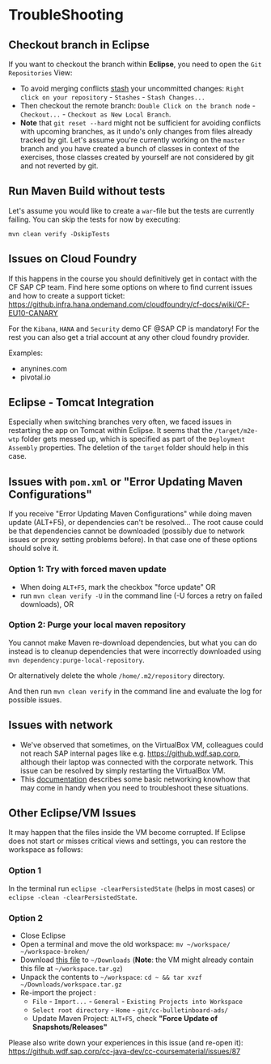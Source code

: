 # TroubleShooting

## Checkout branch in Eclipse
If you want to checkout the branch within **Eclipse**, you need to open the `Git Repositories` View:
-	To avoid merging conflicts [stash](https://git-scm.com/docs/git-stash) your uncommitted changes: `Right click on your repository` - `Stashes` - `Stash Changes...`
-	Then checkout the remote branch: `Double Click on the branch node` - `Checkout...` - `Checkout as New Local Branch`.
- **Note** that `git reset --hard` might not be sufficient for avoiding conflicts with upcoming branches, as it undo's only changes from files already tracked by git. Let's assume you're currently working on the `master` branch and you have created a bunch of classes in context of the exercises, those classes created by yourself are not considered by git and not reverted by git.

## Run Maven Build without tests
Let's assume you would like to create a `war`-file but the tests are currently failing. You can skip the tests for now by executing:
```
mvn clean verify -DskipTests
```

## Issues on Cloud Foundry
If this happens in the course you should definitively get in contact with the CF SAP CP team. 
Find here some options on where to find current issues and how to create a support ticket:
https://github.infra.hana.ondemand.com/cloudfoundry/cf-docs/wiki/CF-EU10-CANARY 

For the `Kibana`, `HANA` and `Security` demo CF @SAP CP is mandatory! For the rest you can also get a trial account at any other cloud foundry provider.

Examples:
- anynines.com
- pivotal.io

## Eclipse - Tomcat Integration
Especially when switching branches very often, we faced issues in restarting the app on Tomcat within Eclipse. It seems that the `/target/m2e-wtp` folder gets messed up, which is specified as part of the `Deployment Assembly` properties.
The deletion of the `target` folder should help in this case.

## Issues with `pom.xml` or "Error Updating Maven Configurations"
If you receive "Error Updating Maven Configurations" while doing maven update (ALT+F5), or dependencies can't be resolved...
The root cause could be that dependencies cannot be downloaded (possibly due to network issues or proxy setting problems before). In that case one of these options should solve it.

### Option 1: Try with forced maven update
- When doing `ALT+F5`, mark the checkbox "force update" OR
- run `mvn clean verify -U` in the command line (-U forces a retry on failed downloads), OR

### Option 2: Purge your local maven repository
You cannot make Maven re-download dependencies, but what you can do instead is to cleanup dependencies that were incorrectly downloaded using `mvn dependency:purge-local-repository`.

Or alternatively delete the whole `/home/.m2/repository` directory.

And then run `mvn clean verify` in the command line and evaluate the log for possible issues.

## Issues with network
- We've observed that sometimes, on the VirtualBox VM, colleagues could not reach SAP internal pages like e.g. https://github.wdf.sap.corp, although their laptop was connected with the corporate network. This issue can be resolved by simply restarting the VirtualBox VM.
- This [documentation](/Knowledge/BasicNetworkKnowhow.md) describes some basic networking knowhow that may come in handy when you need to troubleshoot these situations.

## Other Eclipse/VM Issues
It may happen that the files inside the VM become corrupted.
If Eclipse does not start or misses critical views and settings, you can restore the workspace as follows:

### Option 1
In the terminal run `eclipse -clearPersistedState` (helps in most cases) or `eclipse -clean -clearPersistedState`.

### Option 2
 - Close Eclipse
 - Open a terminal and move the old workspace: `mv ~/workspace/ ~/workspace-broken/`
 - Download [this file](https://github.wdf.sap.corp/agile-se/vagrant-development-box/blob/master/workspace.tar.gz?raw=true) to `~/Downloads` (**Note**: the VM might already contain this file at `~/workspace.tar.gz`)
 - Unpack the contents to `~/workspace`: `cd ~ && tar xvzf ~/Downloads/workspace.tar.gz`
 - Re-import the project :
   - `File` - `Import...` - `General` - `Existing Projects into Workspace`
   - `Select root directory` - `Home` - `git/cc-bulletinboard-ads/`
   - Update Maven Project: `ALT+F5`, check **"Force Update of Snapshots/Releases"**

Please also write down your experiences in this issue (and re-open it):
https://github.wdf.sap.corp/cc-java-dev/cc-coursematerial/issues/87


